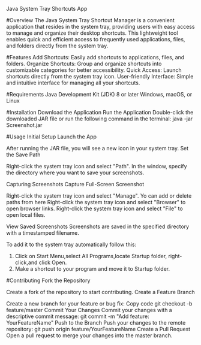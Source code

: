 Java System Tray Shortcuts App

#Overview
The Java System Tray Shortcut Manager is a convenient application that resides in the system tray, providing users with easy access to manage and organize their desktop shortcuts. This lightweight tool enables quick and efficient access to frequently used applications, files, and folders directly from the system tray.

#Features
Add Shortcuts: Easily add shortcuts to applications, files, and folders.
Organize Shortcuts: Group and organize shortcuts into customizable categories for better accessibility.
Quick Access: Launch shortcuts directly from the system tray icon.
User-friendly Interface: Simple and intuitive interface for managing all your shortcuts.

#Requirements
Java Development Kit (JDK) 8 or later
Windows, macOS, or Linux

#Installation
Download the Application
Run the Application
Double-click the downloaded JAR file or run the following command in the terminal:
java -jar Screenshot.jar

#Usage
Initial Setup
Launch the App

After running the JAR file, you will see a new icon in your system tray.
Set the Save Path

Right-click the system tray icon and select "Path".
In the window, specify the directory where you want to save your screenshots.

Capturing Screenshots
Capture Full-Screen Screenshot

Right-click the system tray icon and select "Manage".
Yo can add or delete paths from here
Right-click the system tray icon and select "Browser" to open browser links.
Right-click the system tray icon and select "File" to open local files.

View Saved Screenshots
Screenshots are saved in the specified directory with a timestamped filename.

To add it to the system tray automatically follow this:
1) Click on Start Menu,select All Programs,locate Startup folder, right-click,and click Open.
2) Make a shortcut to your program and move it to Startup folder.

#Contributing
Fork the Repository

Create a fork of the repository to start contributing.
Create a Feature Branch

Create a new branch for your feature or bug fix:
Copy code
git checkout -b feature/master
Commit Your Changes
Commit your changes with a descriptive commit message:
git commit -m "Add feature: YourFeatureName"
Push to the Branch
Push your changes to the remote repository:
git push origin feature/YourFeatureName
Create a Pull Request
Open a pull request to merge your changes into the master branch.
